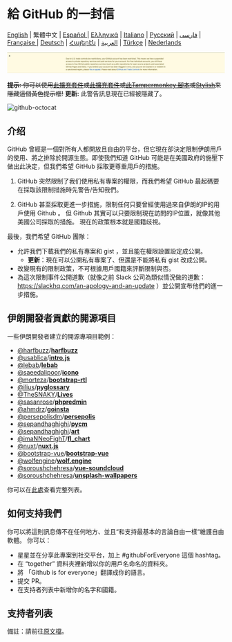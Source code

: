 # 給 GitHub 的一封信

[English](./README.md) | 繁體中文 | [Español ](./README-ES.md) | [Ελληνικά](./README-GR.md) | [Italiano](./README-IT.md) | [Русский](./README-RU.md) | [فارسی](./README-PER.md) | [Française ](./README-FR.md) | [Deutsch](./README-DE.md) | [Հայերէն](./README-HY.md) | [العربية](./README-AR.md) | [Türkçe](./README-TR.md) | [Nederlands](./README-NL.md)

![alt text](./message.png)

~~**提示:** 你可以使用[此擴充套件](https://github.com/JafarAkhondali/remove-github-restrictions-message)或[此擴充套件](https://github.com/MohamadKh75/ShutHub)或[此Tampermonkey 腳本](https://gist.github.com/HirbodBehnam/2e079e187be0b1b6a6bcb734ed88474e)或[Stylish](https://userstyles.org/styles/173827/hide-github-warning)来隱藏這個黃色提示框!~~
**更新:** 此警告訊息現在已經被隱藏了。

![github-octocat](https://user-images.githubusercontent.com/16706911/61997137-7aa7df00-b0b2-11e9-97f1-f452855fe21c.png)

## 介绍

GitHub 曾經是一個對所有人都開放且自由的平台，但它現在卻決定限制伊朗用戶的使用、將之排除於開源生態。即使我們知道 GitHub 可能是在美國政府的施壓下做出此決定，但我們希望 GitHub 採取更尊重用戶的措施。

1. GitHub 突然限制了我们使用私有專案的權限，而我們希望 GitHub 最起碼要在採取該限制措施時先警告/告知我們。

2. GitHub 甚至採取更進一步措施，限制任何只要曾經使用過來自伊朗的IP的用戶使用 Github 。 但 Github 其實可以只要限制現在訪問的IP位置，就像其他美國公司採取的措施。 現在的政策根本就是國籍歧視。

最後，我們希望 GitHub 團隊：

- 允許我們下載我們的私有專案和 gist ，並且能在權限設置設定成公開。
  - **更新**：現在可以公開私有專案了、但還是不能將私有 gist 改成公開。
- 改變現有的限制政策，不可根據用戶國籍來評斷限制與否。
- 為這次限制事件公開道歉（就像之前 Slack 公司為類似情況做的道歉：https://slackhq.com/an-apology-and-an-update ）並公開宣布他們的進一步措施。

## 伊朗開發者貢獻的開源項目

一些伊朗開發者建立的開源專項目範例：

- [@harfbuzz](https://github.com/harfbuzz)/[**harfbuzz**](https://github.com/harfbuzz/harfbuzz)
- [@usablica](https://github.com/usablica)/[**intro.js**](https://github.com/usablica/intro.js)
- [@lebab](https://github.com/lebab)/[**lebab**](https://github.com/lebab/lebab)
- [@saeedalipoor](https://github.com/saeedalipoor)/[**icono**](https://github.com/saeedalipoor/icono)
- [@morteza](https://github.com/morteza)/[**bootstrap-rtl**](https://github.com/morteza/bootstrap-rtl)
- [@ilius](https://github.com/ilius)/[**pyglossary**](https://github.com/ilius/pyglossary)
- [@TheSNAKY](https://github.com/TheSNAKY)/[**Lives**](https://github.com/TheSNAKY/Lives)
- [@sasanrose](https://github.com/sasanrose)/[**phpredmin**](https://github.com/sasanrose/phpredmin)
- [@ahmdrz](https://github.com/ahmdrz)/[**goinsta**](https://github.com/ahmdrz/goinsta)
- [@persepolisdm](https://github.com/persepolisdm)/[**persepolis**](https://github.com/persepolisdm/persepolis)
- [@sepandhaghighi](https://github.com/sepandhaghighi)/[**pycm**](https://github.com/sepandhaghighi/pycm)
- [@sepandhaghighi](https://github.com/sepandhaghighi)/[**art**](https://github.com/sepandhaghighi/art)
- [@imaNNeoFighT](https://github.com/imaNNeoFighT)/[**fl_chart**](https://github.com/imaNNeoFighT/fl_chart)
- [@nuxt](https://github.com/nuxt)/[**nuxt.js**](https://github.com/nuxt/nuxt.js)
- [@bootstrap-vue](https://github.com/bootstrap-vue)/[**bootstrap-vue**](https://github.com/bootstrap-vue/bootstrap-vue)
- [@wolfengine](https://github.com/wolfengine)/[**wolf.engine**](https://github.com/wolfengine/wolf.engine)
- [@soroushchehresa](https://github.com/soroushchehresa)/[**vue-soundcloud**](https://github.com/soroushchehresa/vue-soundcloud)
- [@soroushchehresa](https://github.com/soroushchehresa)/[**unsplash-wallpapers**](https://github.com/soroushchehresa/unsplash-wallpapers)

你可以在[此處](https://github.com/mohebifar/made-in-iran)查看完整列表。

## 如何支持我們

你可以將這則訊息傳不在任何地方、並且“和支持最基本的言論自由一樣“維護自由軟體。
你可以：

- 星星並在分享此專案到社交平台，加上 #githubForEveryone 這個 hashtag。
- 在 “together” 資料夾裡新增以你的用戶名命名的資料夾。
- 將 「Github is for everyone」翻譯成你的語言。
- 提交 PR。
- 在支持者列表中新增你的名字和國籍。

## 支持者列表

備註：請前往[原文檔](./README.md#supporters)。
